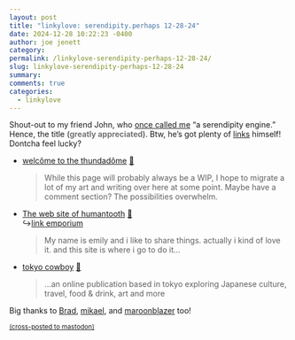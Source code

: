 ```yaml
---
layout: post
title: "𝚕𝚒𝚗𝚔𝚢𝚕𝚘𝚟𝚎: 𝚜𝚎𝚛𝚎𝚗𝚍𝚒𝚙𝚒𝚝𝚢.𝚙𝚎𝚛𝚑𝚊𝚙𝚜 𝟷𝟸-𝟸𝟾-𝟸𝟺"
date: 2024-12-28 10:22:23 -0400
author: joe jenett
category: 
permalink: /linkylove-serendipity-perhaps-12-28-24/
slug: linkylove-serendipity-perhaps-12-28-24
summary: 
comments: true
categories:
  - linkylove
---
```

<p>
	Shout-out to my friend John, who <a href="https://johnjohnston.info/blog/life-in-links-55/">once called me</a> “a serendipity engine.” Hence, the title (<span style="font-weight:600;color:#666;">greatly appreciated</span>). Btw, he’s got plenty of <a href="https://johnjohnston.info/blog/tag/links/">links</a> himself! Dontcha feel lucky?
</p>
<ul class="linkylove">
	<li><a title="ancharan" href="https://ancharan.net/">welcôme to the thundadôme</a> <a title="source" href="https://pinboard.in/u:ramblinggit">📌</a><blockquote><p>While this page will probably always be a WIP, I hope to migrate a lot of my art and writing over here at some point. Maybe have a comment section? The possibilities overwhelm.</p></blockquote></li>
	<li><a title="emily" href="https://humantooth.neocities.org/">The web site of humantooth</a> <a title="source" href="https://pinboard.in/u:mikael">📌</a><br>&#8618;<a title="link emporium" href="https://humantooth.neocities.org/links">link emporium</a><blockquote><p>My name is emily and i like to share things. actually i kind of love it. and this site is where i go to do it...</p></blockquote></li>
	<li><a title="tokyo cowboy" href="https://www.tokyocowboy.co/">tokyo cowboy</a> <a title="source" href="https://pinboard.in/u:maroonblazer">📌</a><blockquote><p>...an online publication based in tokyo exploring Japanese culture, travel, food &amp; drink, art and more</p></blockquote></li>
</ul>
<p>
	Big thanks to <a href="https://pinboard.in/u:ramblinggit">Brad</a>, <a href="https://pinboard.in/u:mikael">mikael</a>, and <a href="https://pinboard.in/u:maroonblazer">maroonblazer</a> too!
</p>

<a href="https://brid.gy/publish/mastodon"><small>(cross-posted to mastodon)</small></a>